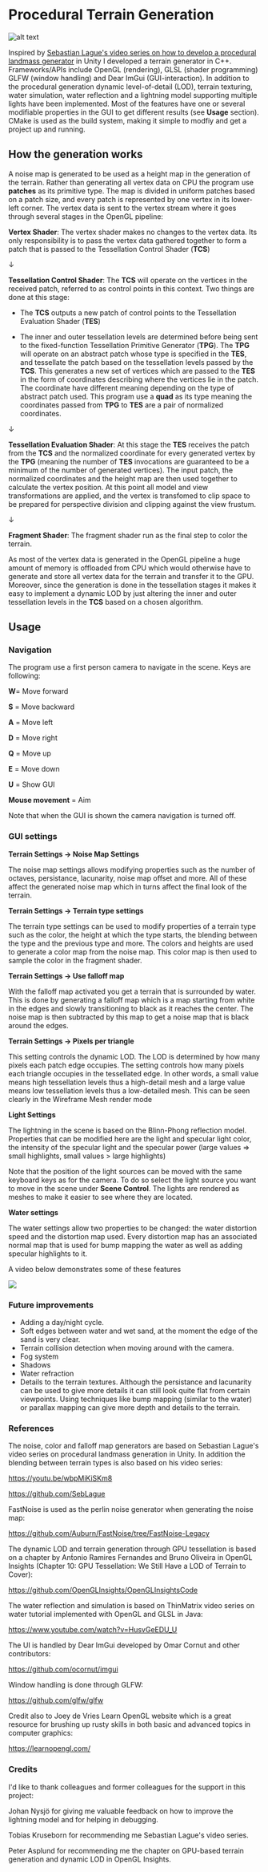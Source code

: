 # Procedural Terrain Generation

![alt text](Preview.png)

Inspired by [Sebastian Lague's video series on how to develop a procedural landmass generator](https://youtu.be/wbpMiKiSKm8) in Unity I developed a terrain generator in C++. Frameworks/APIs include OpenGL (rendering), GLSL (shader programming) 
GLFW (window handling) and Dear ImGui (GUI-interaction). In addition to the procedural generation dynamic level-of-detail (LOD), terrain texturing, water simulation, water reflection 
and a lightning model supporting multiple lights have been implemented. Most of the features have one or several modifiable properties in the GUI to get different results (see **Usage** section). 
CMake is used as the build system, making it simple to modfiy and get a project up and running.

## How the generation works
A noise map is generated to be used as a height map in the generation of the terrain. Rather than generating all vertex data on CPU the program use **patches** as its primitive type. The map 
is divided in uniform patches based on a patch size, and every patch is represented by one vertex in its lower-left corner. The vertex data is sent to the vertex stream where it goes through several stages in the OpenGL pipeline:

**Vertex Shader**: The vertex shader makes no changes to the vertex data. Its only responsibility is to pass the vertex data gathered together to form a patch that is passed to the Tessellation Control Shader (**TCS**)

↓

**Tessellation Control Shader**: The **TCS** will operate on the vertices in the received patch, referred to as control points in this context. Two things are done at this stage:

- The **TCS** outputs a new patch of control points to the Tessellation Evaluation Shader (**TES**)

- The inner and outer tessellation levels are determined before being sent to the fixed-function Tessellation Primitive Generator (**TPG**). The **TPG** will operate on an abstract patch whose type is specified in the 
**TES**, and tessellate the patch based on the tessellation levels passed by the **TCS**. This generates a new set of vertices which are passed to the **TES** in the form of coordinates 
describing where the vertices lie in the patch. The coordinate have different meaning depending on the type of abstract patch used. This program use a **quad** as its type meaning the coordinates passed 
from **TPG** to **TES** are a pair of normalized coordinates. 

↓

**Tessellation Evaluation Shader**: At this stage the **TES** receives the patch from the **TCS** and the normalized coordinate for every generated vertex by the **TPG** (meaning the number of **TES** invocations are guaranteed to be a minimum of the number of generated vertices). The input patch, the normalized coordinates and the height map are then used together to calculate the vertex position. At this point all model and view transformations are applied, and the vertex is transfomed to clip space to be prepared for perspective division and clipping against the view frustum.

↓

**Fragment Shader**: The fragment shader run as the final step to color the terrain.

As most of the vertex data is generated in the OpenGL pipeline a huge amount of memory is offloaded from CPU which would otherwise have to generate and store all vertex data for the terrain and transfer it to the GPU.
Moreover, since the generation is done in the tessellation stages it makes it easy to implement a dynamic LOD by just altering the inner and outer tessellation levels in the **TCS** based on a chosen algorithm.

## Usage

### Navigation
The program use a first person camera to navigate in the scene. Keys are following:

**W**= Move forward

**S** = Move backward

**A** = Move left

**D** = Move right

**Q** = Move up

**E** = Move down

**U** = Show GUI

**Mouse movement** = Aim

Note that when the GUI is shown the camera navigation is turned off.

### GUI settings

**Terrain Settings -> Noise Map Settings**

The noise map settings allows modifying properties such as the number of octaves, persistance, lacunarity, noise map offset and more. All of these affect the generated noise map which in turns affect the final look of the terrain.

**Terrain Settings -> Terrain type settings**

The terrain type settings can be used to modify properties of a terrain type such as the color, the height at which the type starts, the blending between the type and the previous type and more. The colors and heights are used to generate a color map from the noise map. This color map is then used to sample the color in the fragment shader.

**Terrain Settings -> Use falloff map**

With the falloff map activated you get a terrain that is surrounded by water. This is done by generating a falloff map which is a map starting from white in the edges and slowly transitioning to black as it reaches the center. The noise map is then subtracted by this map to get a noise map that is black around the edges.

**Terrain Settings -> Pixels per triangle**

This setting controls the dynamic LOD. The LOD is determined by how many pixels each patch edge occupies. The setting controls how many pixels each triangle occupies in the tessellated edge. In other words, a small value means high tessellation levels thus a high-detail mesh and a large value means low tessellation levels thus a low-detailed mesh. This can be seen clearly in the Wireframe Mesh render mode

**Light Settings**

The lightning in the scene is based on the Blinn-Phong reflection model. Properties that can be modified here are the light and specular light color, the intensity of the specular light and the specular power (large values => small highlights, small values > large highlights)

Note that the position of the light sources can be moved with the same keyboard keys as for the camera. To do so select the  light source you want to move in the scene under **Scene Control**. The lights are rendered as meshes to make it easier to see where they are located.

**Water settings**

The water settings allow two properties to be changed: the water distortion speed and the distortion map used. Every distortion map has an associated normal map that is used for bump mapping the water as well as adding specular highlights to it.

A video below demonstrates some of these features

[![](http://img.youtube.com/vi/8Yf5n6LFYsU/0.jpg)](http://www.youtube.com/watch?v=8Yf5n6LFYsU "Procedural Terrain Generation")

### Future improvements

- Adding a day/night cycle.
- Soft edges between water and wet sand, at the moment the edge of the sand is very clear.
- Terrain collision detection when moving around with the camera.
- Fog system
- Shadows
- Water refraction
- Details to the terrain textures. Although the persistance and lacunarity can be used to give more details it can still look quite flat from certain viewpoints. Using techniques like bump mapping (similar to the water) or parallax mapping can give more depth and details to the terrain.

### References

The noise, color and falloff map generators are based on Sebastian Lague's video series on procedural landmass generation in 
Unity. In addition the blending between terrain types is also based on his video series:

https://youtu.be/wbpMiKiSKm8

https://github.com/SebLague

FastNoise is used as the perlin noise generator when generating the noise map:

https://github.com/Auburn/FastNoise/tree/FastNoise-Legacy

The dynamic LOD and terrain generation through GPU tessellation is based on a chapter by Ant́onio Ramires Fernandes and Bruno Oliveira in OpenGL Insights (Chapter 10: GPU Tessellation: We Still Have a LOD of Terrain to Cover):

https://github.com/OpenGLInsights/OpenGLInsightsCode

The water reflection and simulation is based on ThinMatrix video series on water tutorial implemented with OpenGL and GLSL in Java:

https://www.youtube.com/watch?v=HusvGeEDU_U

The UI is handled by Dear ImGui developed by Omar Cornut and other contributors:

https://github.com/ocornut/imgui

Window handling is done through GLFW:

https://github.com/glfw/glfw

Credit also to Joey de Vries Learn OpenGL website which is a great resource for brushing up rusty skills in both basic and advanced topics in computer graphics:

https://learnopengl.com/

### Credits

I'd like to thank colleagues and former colleagues for the support in this project: 

Johan Nysjö for giving me valuable feedback on how to improve the lightning model and for helping in debugging.

Tobias Kruseborn for recommending me Sebastian Lague's video series.

Peter Asplund for recommending me the chapter on GPU-based terrain generation and dynamic LOD in OpenGL Insights.
